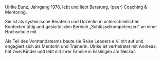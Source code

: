 Ulrike Bunz, Jahrgang 1978, lebt und liebt Beratung, (peer) Coaching & Mentoring.

Sie ist als systemische Beraterin und Dozentin in unterschiedlichen Kontexten tätig und gestaltet den Bereich „Schlüsselkompetenzen" an einer Hochschule mit.

Als Teil des Vorstandsteams baute sie Raise Leaders e.V. mit auf und engagiert sich als Mentorin und Trainerin.  Ulrike ist verheiratet mit Andreas, hat zwei Kinder und lebt mit ihrer Familie in Esslingen am Neckar.